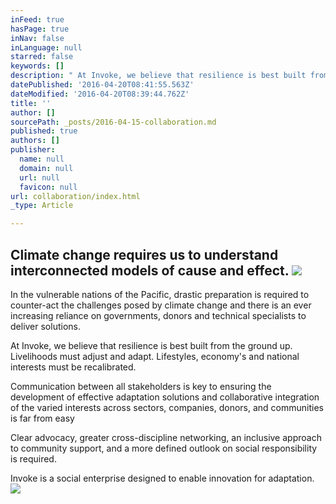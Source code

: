 ```yaml
---
inFeed: true
hasPage: true
inNav: false
inLanguage: null
starred: false
keywords: []
description: " At Invoke, we believe that resilience is best built from the ground up. Livelihoods must adjust and adapt. Lifestyles, economy's and national interests must be recalibrated. "
datePublished: '2016-04-20T08:41:55.563Z'
dateModified: '2016-04-20T08:39:44.762Z'
title: ''
author: []
sourcePath: _posts/2016-04-15-collaboration.md
published: true
authors: []
publisher:
  name: null
  domain: null
  url: null
  favicon: null
url: collaboration/index.html
_type: Article

---
```

## Climate change requires us to understand interconnected models of **cause and effect**. ![](https://imgflo.herokuapp.com/graph/vahj1ThiexotieMo/1cf775ed14e3533deffe46db90213c78/passthrough.jpg?height=530&input=https%3A%2F%2Fs3-us-west-2.amazonaws.com%2Fthe-grid-img%2Fp%2F5990334321d8da052e5a625753e768361d9c2205.jpg&width=750)

In the vulnerable nations of the Pacific, drastic preparation is required to counter-act the challenges posed by climate change and there is an ever increasing reliance on governments, donors and technical specialists to deliver solutions.

At Invoke, we believe that resilience is best built from the ground up. Livelihoods must adjust and adapt. Lifestyles, economy's and national interests must be recalibrated. 

Communication between all stakeholders is key to ensuring the development of effective adaptation solutions and collaborative integration of the varied interests across sectors, companies, donors, and communities is far from easy

Clear advocacy, greater cross-discipline networking, an inclusive approach to community support, and a more defined outlook on social responsibility is required.

Invoke is a social enterprise designed to enable innovation for adaptation.
![](https://imgflo.herokuapp.com/graph/vahj1ThiexotieMo/3e3b4920851f92a2f8d462b8b17b9349/passthrough.png?height=549&input=https%3A%2F%2Fs3-us-west-2.amazonaws.com%2Fthe-grid-img%2Fp%2Fcaabcf61b7b4ab5b42c90ec7eba1e0706fe2f96e.png&width=729)